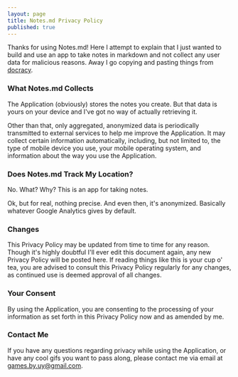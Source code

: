 ```yaml
---
layout: page
title: Notes.md Privacy Policy
published: true
---
```


Thanks for using Notes.md! Here I attempt to explain that I just wanted to build and use an app to take notes in markdown and not collect any user data for malicious reasons. Away I go copying and pasting things from [docracy](http://www.docracy.com/6016/mobile-privacy-policy).

### What Notes.md Collects

The Application (obviously) stores the notes you create. But that data is yours on your device and I've got no way of actually retrieving it.

Other than that, only aggregated, anonymized data is periodically transmitted to external services to help me improve the Application. It may collect certain information automatically, including, but not limited to, the type of mobile device you use, your mobile operating system, and information about the way you use the Application. 

### Does Notes.md Track My Location?

No. What? Why? This is an app for taking notes.

Ok, but for real, nothing precise. And even then, it's anonymized. Basically whatever Google Analytics gives by default.

### Changes

This Privacy Policy may be updated from time to time for any reason. Though it's highly doubtful I'll ever edit this document again, any new Privacy Policy will be posted here. If reading things like this is your cup o' tea, you are advised to consult this Privacy Policy regularly for any changes, as continued use is deemed approval of all changes.

### Your Consent

By using the Application, you are consenting to the processing of your information as set forth in this Privacy Policy now and as amended by me.

### Contact Me

If you have any questions regarding privacy while using the Application, or have any cool gifs you want to pass along, please contact me via email at games.by.uy@gmail.com.
